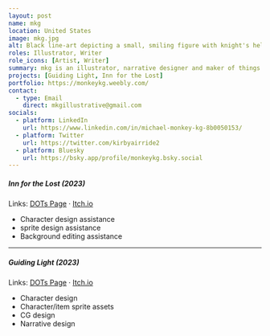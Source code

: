 ```yaml
---
layout: post
name: mkg
location: United States
image: mkg.jpg
alt: Black line-art depicting a small, smiling figure with knight's helmet and a tail on a white background.
roles: Illustrator, Writer
role_icons: [Artist, Writer]
summary: mkg is an illustrator, narrative designer and maker of things.
projects: [Guiding Light, Inn for the Lost]
portfolio: https://monkeykg.weebly.com/
contact:
  - type: Email
    direct: mkgillustrative@gmail.com
socials:
  - platform: LinkedIn
    url: https://www.linkedin.com/in/michael-monkey-kg-8b0050153/
  - platform: Twitter
    url: https://twitter.com/kirbyairride2
  - platform: Bluesky
    url: https://bsky.app/profile/monkeykg.bsky.social
---
```

##### _Inn for the Lost (2023)_
Links: [DOTs Page](/projects/inn-lost) &middot; <a target="_blank" rel="noopener" href="https://shleedelie.itch.io/inn-for-the-lost">Itch.io</a>
- Character design assistance
- sprite design assistance
- Background editing assistance 

<hr class="secondary">

##### _Guiding Light (2023)_
Links: [DOTs Page](/projects/guiding-light) &middot; <a target="_blank" rel="noopener" href="https://candlesticklibrary.itch.io/guiding-light">Itch.io</a>
- Character design
- Character/item sprite assets
- CG design
- Narrative design
